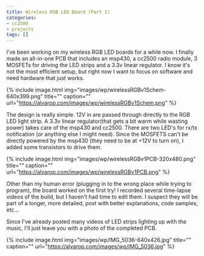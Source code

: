 ```yaml
---
title: Wireless RGB LED Board (Part 1)
categories:
- cc2500
- projects
tags: []
---
```

I've been working on my wireless RGB LED boards for a while now. I finally made an all-in-one PCB that includes an msp430, a cc2500 radio module, 3 MOSFETs for driving the LED strips and a 3.3v linear regulator. I know it's not the most efficient setup, but right now I want to focus on software and need hardware that just works.

{% include image.html
            img="images/wp/wirelessRGBv1Schem-640x399.png"
            title=""
            caption=""
            url="https://alvarop.com/images/wp/wirelessRGBv1Schem.png" %}

The design is really simple. 12V in are passed through directly to the RGB LED light strip. A 3.3v linear regulator(that gets a bit warm while wasting power) takes care of the msp430 and cc2500. There are two LED's for rx/tx notification (or anything else I might need). Since the MOSFETS can't be directly powered by the msp430 (they need to be at +12V to turn on), I added some transistors to drive them.

{% include image.html
            img="images/wp/wirelessRGBv1PCB-320x480.png"
            title=""
            caption=""
            url="https://alvarop.com/images/wp/wirelessRGBv1PCB.png" %}

Other than my human error (plugging in to the wrong place while trying to program), the board worked on the first try! I recorded several time-lapse videos of the build, but I haven't had time to edit them. I suspect they will be part of a longer, more detailed, post with better explanations, code samples, etc...

Since I've already posted many videos of LED strips lighting up with the music, I'll just leave you with a photo of the completed PCB.

{% include image.html
            img="images/wp/IMG_5036-640x426.jpg"
            title=""
            caption=""
            url="https://alvarop.com/images/wp/IMG_5036.jpg" %}
